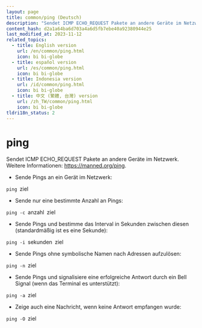 ```yaml
---
layout: page
title: common/ping (Deutsch)
description: "Sendet ICMP ECHO_REQUEST Pakete an andere Geräte im Netzwerk."
content_hash: d2a1a64ba6d703a4a6d5fb7ebe40a92380944e25
last_modified_at: 2023-11-12
related_topics:
  - title: English version
    url: /en/common/ping.html
    icon: bi bi-globe
  - title: español version
    url: /es/common/ping.html
    icon: bi bi-globe
  - title: Indonesia version
    url: /id/common/ping.html
    icon: bi bi-globe
  - title: 中文 (繁體, 台灣) version
    url: /zh_TW/common/ping.html
    icon: bi bi-globe
tldri18n_status: 2
---
```

# ping

Sendet ICMP ECHO_REQUEST Pakete an andere Geräte im Netzwerk.
Weitere Informationen: <https://manned.org/ping>.

- Sende Pings an ein Gerät im Netzwerk:

`ping `<span class="tldr-var badge badge-pill bg-dark-lm bg-white-dm text-white-lm text-dark-dm font-weight-bold">ziel</span>

- Sende nur eine bestimmte Anzahl an Pings:

`ping -c `<span class="tldr-var badge badge-pill bg-dark-lm bg-white-dm text-white-lm text-dark-dm font-weight-bold">anzahl</span>` `<span class="tldr-var badge badge-pill bg-dark-lm bg-white-dm text-white-lm text-dark-dm font-weight-bold">ziel</span>

- Sende Pings und bestimme das Interval in Sekunden zwischen diesen (standardmäßig ist es eine Sekunde):

`ping -i `<span class="tldr-var badge badge-pill bg-dark-lm bg-white-dm text-white-lm text-dark-dm font-weight-bold">sekunden</span>` `<span class="tldr-var badge badge-pill bg-dark-lm bg-white-dm text-white-lm text-dark-dm font-weight-bold">ziel</span>

- Sende Pings ohne symbolische Namen nach Adressen aufzulösen:

`ping -n `<span class="tldr-var badge badge-pill bg-dark-lm bg-white-dm text-white-lm text-dark-dm font-weight-bold">ziel</span>

- Sende Pings und signalisiere eine erfolgreiche Antwort durch ein Bell Signal (wenn das Terminal es unterstützt):

`ping -a `<span class="tldr-var badge badge-pill bg-dark-lm bg-white-dm text-white-lm text-dark-dm font-weight-bold">ziel</span>

- Zeige auch eine Nachricht, wenn keine Antwort empfangen wurde:

`ping -O `<span class="tldr-var badge badge-pill bg-dark-lm bg-white-dm text-white-lm text-dark-dm font-weight-bold">ziel</span>
